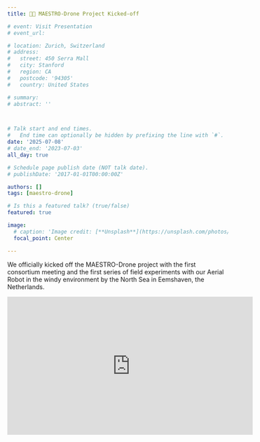 ```yaml
---
title: 🎉🚁 MAESTRO-Drone Project Kicked-off

# event: Visit Presentation
# event_url:

# location: Zurich, Switzerland
# address:
#   street: 450 Serra Mall
#   city: Stanford
#   region: CA
#   postcode: '94305'
#   country: United States

# summary: 
# abstract: ''



# Talk start and end times.
#   End time can optionally be hidden by prefixing the line with `#`.
date: '2025-07-08'
# date_end: '2023-07-03'
all_day: true

# Schedule page publish date (NOT talk date).
# publishDate: '2017-01-01T00:00:00Z'

authors: []
tags: [maestro-drone]

# Is this a featured talk? (true/false)
featured: true

image:
  # caption: 'Image credit: [**Unsplash**](https://unsplash.com/photos/bzdhc5b3Bxs)'
  focal_point: Center

---
```


We officially kicked off the MAESTRO-Drone project with the first consortium meeting and the first series of field experiments with our Aerial Robot in the windy environment by the North Sea in Eemshaven, the Netherlands.

<div style="text-align: center;">
  <iframe width="560" height="315" src="https://www.youtube.com/embed/dYcRn2cZbmA?si=hwnDoSVC17-cUZlt" title="YouTube video player" frameborder="0" allow="accelerometer; autoplay; clipboard-write; encrypted-media; gyroscope; picture-in-picture; web-share" referrerpolicy="strict-origin-when-cross-origin" allowfullscreen></iframe>
</div>

